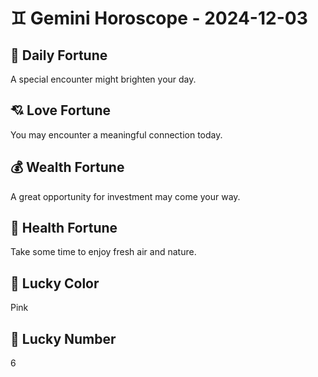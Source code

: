 # ♊ Gemini Horoscope - 2024-12-03

## 🎯 Daily Fortune

A special encounter might brighten your day.

## 💘 Love Fortune

You may encounter a meaningful connection today.

## 💰 Wealth Fortune

A great opportunity for investment may come your way.

## 🌱 Health Fortune

Take some time to enjoy fresh air and nature.

## 🎨 Lucky Color

Pink

## 🔢 Lucky Number

6
